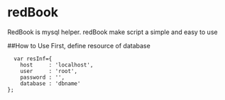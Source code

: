 # redBook
RedBook is mysql helper. redBook make script a simple and easy to use

##How to Use
  First, define resource of database
  
      var resInf={
        host     : 'localhost',
        user     : 'root',
        password : '',
        database : 'dbname'
    };

